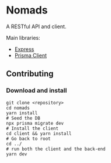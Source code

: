 # Nomads

A RESTful API and client.

Main libraries:

- [Express](https://expressjs.com/)
- [Prisma Client](https://www.prisma.io/docs)

## Contributing

### Download and install

```
git clone <repository>
cd nomads
yarn install
# Seed the DB
npx prisma migrate dev
# Install the client
cd client && yarn install
# Go back to root
cd ../
# run both the client and the back-end
yarn dev
```
